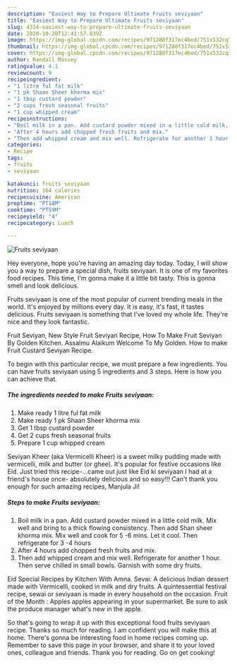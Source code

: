 ```yaml
---
description: "Easiest Way to Prepare Ultimate Fruits seviyaan"
title: "Easiest Way to Prepare Ultimate Fruits seviyaan"
slug: 4334-easiest-way-to-prepare-ultimate-fruits-seviyaan
date: 2020-10-20T12:41:57.839Z
image: https://img-global.cpcdn.com/recipes/971288f317ec4bed/751x532cq70/fruits-seviyaan-recipe-main-photo.jpg
thumbnail: https://img-global.cpcdn.com/recipes/971288f317ec4bed/751x532cq70/fruits-seviyaan-recipe-main-photo.jpg
cover: https://img-global.cpcdn.com/recipes/971288f317ec4bed/751x532cq70/fruits-seviyaan-recipe-main-photo.jpg
author: Randall Massey
ratingvalue: 4.1
reviewcount: 9
recipeingredient:
- "1 litre ful fat milk"
- "1 pk Shaan Sheer khorma mix"
- "1 tbsp custard powder"
- "2 cups fresh seasonal fruits"
- "1 cup whipped cream"
recipeinstructions:
- "Boil milk in a pan. Add custard powder mixed in a little cold milk. Mix well and bring to a thick flowing consistency. Then add Shan sheer khorma mix. Mix well and cook for 5 -6 mins. Let it cool. Then refrigerate for 3 -4 hours"
- "After 4 hours add chopped fresh fruits and mix."
- "Then add whipped cream and mix well. Refrigerate for another 1 hour. Then serve chilled in small bowls. Garnish with some dry fruits."
categories:
- Recipe
tags:
- fruits
- seviyaan

katakunci: fruits seviyaan 
nutrition: 164 calories
recipecuisine: American
preptime: "PT18M"
cooktime: "PT59M"
recipeyield: "4"
recipecategory: Lunch

---
```



![Fruits seviyaan](https://img-global.cpcdn.com/recipes/971288f317ec4bed/751x532cq70/fruits-seviyaan-recipe-main-photo.jpg)

Hey everyone, hope you're having an amazing day today. Today, I will show you a way to prepare a special dish, fruits seviyaan. It is one of my favorites food recipes. This time, I'm gonna make it a little bit tasty. This is gonna smell and look delicious.

Fruits seviyaan is one of the most popular of current trending meals in the world. It's enjoyed by millions every day. It is easy, it's fast, it tastes delicious. Fruits seviyaan is something that I've loved my whole life. They're nice and they look fantastic.

Fruit Seviyan, New Style Fruit Seviyan Recipe, How To Make Fruit Seviyan By Golden Kitchen. Assalmu Alaikum Welcome To My Golden. How to make Fruit Custard Seviyan Recipe.


To begin with this particular recipe, we must prepare a few ingredients. You can have fruits seviyaan using 5 ingredients and 3 steps. Here is how you can achieve that.

<!--inarticleads1-->

##### The ingredients needed to make Fruits seviyaan:

1. Make ready 1 litre ful fat milk
1. Make ready 1 pk Shaan Sheer khorma mix
1. Get 1 tbsp custard powder
1. Get 2 cups fresh seasonal fruits
1. Prepare 1 cup whipped cream


Seviyan Kheer (aka Vermicelli Kheer) is a sweet milky pudding made with vermicelli, milk and butter (or ghee). It&#39;s popular for festive occasions like Eid. Just tried this recipe-…came out just like Eid ki seviyaan I had at a friend&#39;s house once- absolutely delicious and so easy!!! Can&#39;t thank you enough for such amazing recipes, Manjula Ji! 

<!--inarticleads2-->

##### Steps to make Fruits seviyaan:

1. Boil milk in a pan. Add custard powder mixed in a little cold milk. Mix well and bring to a thick flowing consistency. Then add Shan sheer khorma mix. Mix well and cook for 5 -6 mins. Let it cool. Then refrigerate for 3 -4 hours
1. After 4 hours add chopped fresh fruits and mix.
1. Then add whipped cream and mix well. Refrigerate for another 1 hour. Then serve chilled in small bowls. Garnish with some dry fruits.


Eid Special Recipes by Kitchen With Amna. Sevai: A delicious Indian dessert made with Vermicelli, cooked in milk and dry fruits. A quintessential festival recipe, sewai or seviyaan is made in every household on the occasion. Fruit of the Month : Apples apples appearing in your supermarket. Be sure to ask the produce manager what&#39;s new in the apple. 

So that's going to wrap it up with this exceptional food fruits seviyaan recipe. Thanks so much for reading. I am confident you will make this at home. There's gonna be interesting food in home recipes coming up. Remember to save this page in your browser, and share it to your loved ones, colleague and friends. Thank you for reading. Go on get cooking!

